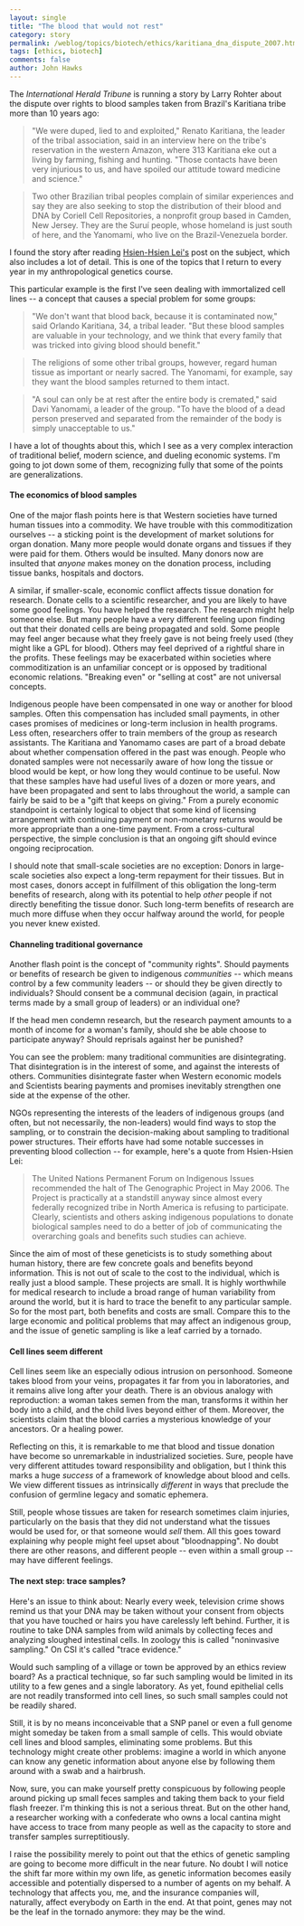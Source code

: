 ```yaml
---
layout: single 
title: "The blood that would not rest" 
category: story
permalink: /weblog/topics/biotech/ethics/karitiana_dna_dispute_2007.html
tags: [ethics, biotech] 
comments: false 
author: John Hawks 
---
```



<p>
The <i>International Herald Tribune</i> is running a story by Larry Rohter about the dispute over rights to blood samples taken from Brazil's Karitiana tribe more than 10 years ago: 
</p>

<blockquote>"We were duped, lied to and exploited," Renato Karitiana, the leader of the tribal association, said in an interview here on the tribe's reservation in the western Amazon, where 313 Karitiana eke out a living by farming, fishing and hunting. "Those contacts have been very injurious to us, and have spoiled our attitude toward medicine and science."</blockquote>

<blockquote>Two other Brazilian tribal peoples complain of similar experiences and say they are also seeking to stop the distribution of their blood and DNA by Coriell Cell Repositories, a nonprofit group based in Camden, New Jersey. They are the Suru&iacute; people, whose homeland is just south of here, and the Yanomami, who live on the Brazil-Venezuela border.</blockquote>

<p>
I found the story after reading <a href="http://www.eyeondna.com/2007/06/28/amerindian-dna-sells-for-55-dollars/">Hsien-Hsien Lei's</a> post on the subject, which also includes a lot of detail. This is one of the topics that I return to every year in my anthropological genetics course. 
</p>

<p>
This particular example is the first I've seen dealing with immortalized cell lines -- a concept that causes a special problem for some groups: 
</p>

<blockquote>"We don't want that blood back, because it is contaminated now," said Orlando Karitiana, 34, a tribal leader. "But these blood samples are valuable in your technology, and we think that every family that was tricked into giving blood should benefit."</blockquote>

<blockquote>The religions of some other tribal groups, however, regard human tissue as important or nearly sacred. The Yanomami, for example, say they want the blood samples returned to them intact.</blockquote>

<blockquote>"A soul can only be at rest after the entire body is cremated," said Davi Yanomami, a leader of the group. "To have the blood of a dead person preserved and separated from the remainder of the body is simply unacceptable to us."</blockquote>

<p>
I have a lot of thoughts about this, which I see as a very complex interaction of traditional belief, modern science, and dueling economic systems. I'm going to jot down some of them, recognizing fully that some of the points are generalizations. 
</p>

<!--break-->

<h4>The economics of blood samples</h4>

<p>
One of the major flash points here is that Western societies have turned human tissues into a commodity. We have trouble with this commoditization ourselves -- a sticking point is the development of market solutions for organ donation. Many more people would donate organs and tissues if they were paid for them. Others would be insulted. Many donors now are insulted that <i>anyone</i> makes money on the donation process, including tissue banks, hospitals and doctors. 
</p>

<p>
A similar, if smaller-scale, economic conflict affects tissue donation for research. Donate cells to a scientific researcher, and you are likely to have some good feelings. You have helped the research. The research might help someone else. But many people have a very different feeling upon finding out that their donated cells are being propagated and sold. Some people may feel anger because what they freely gave is not being freely used (they might like a GPL for blood). Others may feel deprived of a rightful share in the profits. These feelings may be exacerbated within societies where commoditization is an unfamiliar concept or is opposed by traditional economic relations. "Breaking even" or "selling at cost" are not universal concepts. 
</p>

<p>
Indigenous people have been compensated in one way or another for blood samples. Often this compensation has included small payments, in other cases promises of medicines or long-term inclusion in health programs. Less often, researchers offer to train members of the group as research assistants. The Karitiana and Yanomamo cases are part of a broad debate about whether compensation offered in the past was enough. People who donated samples were not necessarily aware of how long the tissue or blood would be kept, or how long they would continue to be useful. Now that these samples have had useful lives of a dozen or more years, and have been propagated and sent to labs throughout the world, a sample can fairly be said to be a "gift that keeps on giving." From a purely economic standpoint is certainly logical to object that some kind of licensing arrangement with continuing payment or non-monetary returns would be more appropriate than a one-time payment. From a cross-cultural perspective, the simple conclusion is that an ongoing gift should evince ongoing reciprocation. 
</p>

<p>
I should note that small-scale societies are no exception: Donors in large-scale societies also expect a long-term repayment for their tissues. But in most cases, donors accept in fulfillment of this obligation the long-term benefits of research, along with its potential to help <i>other</i> people if not directly benefiting the tissue donor. Such long-term benefits of research are much more diffuse when they occur halfway around the world, for people you never knew existed. 
</p>

<h4>Channeling traditional governance</h4>

<p>
Another flash point is the concept of "community rights". Should payments or benefits of research be given to indigenous <i>communities</i> -- which means control by a few community leaders -- or should they be given directly to individuals? Should consent be a communal decision (again, in practical terms made by a small group of leaders) or an individual one? 
</p>

<p>
If the head men condemn research, but the research payment amounts to a month of income for a woman's family, should she be able choose to participate anyway? Should reprisals against her be punished?
</p>

<p>
You can see the problem: many traditional communities are disintegrating. That disintegration is in the interest of some, and against the interests of others. Communities disintegrate faster when Western economic models and Scientists bearing payments and promises inevitably strengthen one side at the expense of the other. 
</p>

<p>
NGOs representing the interests of the leaders of indigenous groups (and often, but not necessarily, the non-leaders) would find ways to stop the sampling, or to constrain the decision-making about sampling to traditional power structures. Their efforts have had some notable successes in preventing blood collection -- for example, here's a quote from Hsien-Hsien Lei: 
</p>

<blockquote>The United Nations Permanent Forum on Indigenous Issues recommended the halt of The Genographic Project in May 2006. The Project is practically at a standstill anyway since almost every federally recognized tribe in North America is refusing to participate. Clearly, scientists and others asking indigenous populations to donate biological samples need to do a better of job of communicating the overarching goals and benefits such studies can achieve.</blockquote>

<p>
Since the aim of most of these geneticists is to study something about human history, there are few concrete goals and benefits beyond information. This is not out of scale to the cost to the individual, which is really just a blood sample. These projects are small. It is highly worthwhile for medical research to include a broad range of human variability from around the world, but it is hard to trace the benefit to any particular sample. So for the most part, both benefits and costs are small. Compare this to the large economic and political problems that may affect an indigenous group, and the issue of genetic sampling is like a leaf carried by a tornado. 
</p>

<h4>Cell lines seem different</h4>

<p>
Cell lines seem like an especially odious intrusion on personhood. Someone takes blood from your veins, propagates it far from you in laboratories, and it remains alive long after your death. There is an obvious analogy with reproduction: a woman takes semen from the man, transforms it within her body into a child, and the child lives beyond either of them. Moreover, the scientists claim that the blood carries a mysterious knowledge of your ancestors. Or a healing power. 
</p>

<p>
Reflecting on this, it is remarkable to me that blood and tissue donation have become so unremarkable in industrialized societies. Sure, people have very different attitudes toward responsibility and obligation, but I think this marks a huge <i>success</i> of a framework of knowledge about blood and cells. We view different tissues as intrinsically <i>different</i> in ways that preclude the confusion of germline legacy and somatic ephemera. 
</p>

<p>
Still, people whose tissues are taken for research sometimes claim injuries, particularly on the basis that they did not understand what the tissues would be used for, or that someone would <i>sell</i> them. All this goes toward explaining why people might feel upset about "bloodnapping". No doubt there are other reasons, and different people -- even within a small group -- may have different feelings. 
</p>

<h4>The next step: trace samples?</h4>

<p>
Here's an issue to think about: Nearly every week, television crime shows remind us that your DNA may be taken without your consent from objects that you have touched or hairs you have carelessly left behind. Further, it is routine to take DNA samples from wild animals by collecting feces and analyzing sloughed intestinal cells. In zoology this is called "noninvasive sampling." On CSI it's called "trace evidence." 
</p>

<p>
Would such sampling of a village or town be approved by an ethics review board? As a practical technique, so far such sampling would be limited in its utility to a few genes and a single laboratory. As yet, found epithelial cells are not readily transformed into cell lines, so such small samples could not be readily shared. 
</p>

<p>
Still, it is by no means inconceivable that a SNP panel or even a full genome might someday be taken from a small sample of cells. This would obviate cell lines and blood samples, eliminating some problems. But this technology might create other problems: imagine a world in which anyone can know any genetic information about anyone else by following them around with a swab and a hairbrush. 
</p>

<p>
Now, sure, you can make yourself pretty conspicuous by following people around picking up small feces samples and taking them back to your field flash freezer. I'm thinking this is not a serious threat. But on the other hand, a researcher working with a confederate who owns a local cantina might have access to trace from many people as well as the capacity to store and transfer samples surreptitiously. 
</p>

<p>
I raise the possibility merely to point out that the ethics of genetic sampling are going to become more difficult in the near future. No doubt I will notice the shift far more within my own life, as genetic information becomes easily accessible and potentially dispersed to a number of agents on my behalf. A technology that affects you, me, and the insurance companies will, naturally, affect everybody on Earth in the end. At that point, genes may not be the leaf in the tornado anymore: they may be the wind. 
</p>


